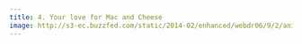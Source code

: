```yaml
---
title: 4. Your love for Mac and Cheese
image: http://s3-ec.buzzfed.com/static/2014-02/enhanced/webdr06/9/2/anigif_enhanced-buzz-23602-1391930231-9.gif
---
```




